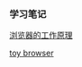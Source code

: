 ### 学习笔记

[浏览器的工作原理](https://f564e543.wiz03.com/wapp/pages/view/share/s/3Rpel333KkCD2RogYR0jfr1L2XoV4Q2i-AkG25TGSB3sZ3y_)  

[toy browser](https://f564e543.wiz03.com/wapp/pages/view/share/s/3Rpel333KkCD2RogYR0jfr1L0bVrzP07Fkh327sgOM2w36HF)

